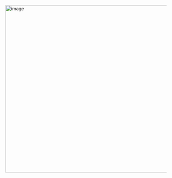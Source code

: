 <img width="525" alt="image" src="https://github.com/user-attachments/assets/1e54edc4-2bd2-45b2-b0cf-e2a9fa85b551" />
